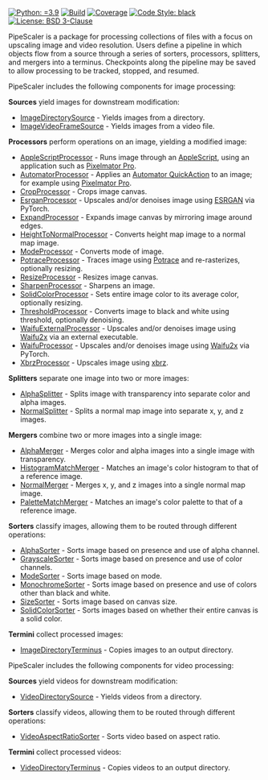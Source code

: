 [![Python: =3.9](https://img.shields.io/badge/python-3.9-green.svg)](https://docs.python.org/3/whatsnew/3.9.html)
[![Build](https://github.com/KarlTDebiec/PipeScaler/actions/workflows/build.yml/badge.svg)](https://github.com/KarlTDebiec/PipeScaler/actions/workflows/build.yml)
[![Coverage](https://img.shields.io/badge/coverage-80-green)](https://github.com/KarlTDebiec/PipeScaler)
[![Code Style: black](https://img.shields.io/badge/code%20style-black-000000.svg)](https://github.com/psf/black)
[![License: BSD 3-Clause](https://img.shields.io/badge/license-BSD%203--Clause-blue.svg)](https://opensource.org/licenses/BSD-3-Clause)

PipeScaler is a package for processing collections of files with a focus on upscaling
image and video resolution. Users define a pipeline in which objects flow from a source
through a series of sorters, processors, splitters, and mergers into a terminus.
Checkpoints along the pipeline may be saved to allow processing to be tracked, stopped,
and resumed.

PipeScaler includes the following components for image processing:

**Sources** yield images for downstream modification:
* [ImageDirectorySource](https://github.com/KarlTDebiec/PipeScaler/tree/master/pipescaler/image/pipelines/sources/image_directory_source.py) - Yields images from a directory.
* [ImageVideoFrameSource](https://github.com/KarlTDebiec/PipeScaler/tree/master/pipescaler/image/pipelines/sources/image_video_frame_source.py) - Yields images from a video file.

**Processors** perform operations on an image, yielding a modified image:
* [AppleScriptProcessor](https://github.com/KarlTDebiec/PipeScaler/tree/master/pipescaler/image/operators/processors/apple_script_processor.py) - Runs image through an [AppleScript](https://developer.apple.com/library/archive/documentation/AppleScript/Conceptual/AppleScriptLangGuide/introduction/ASLR_intro.html), using an application such as [Pixelmator Pro](https://www.pixelmator.com/support/guide/pixelmator-pro/1270/).
* [AutomatorProcessor](https://github.com/KarlTDebiec/PipeScaler/tree/master/pipescaler/image/operators/processors/automator_processor.py) - Applies an [Automator QuickAction](https://support.apple.com/guide/automator/welcome/mac) to an image; for example using [Pixelmator Pro](https://www.pixelmator.com/support/guide/pixelmator-pro/1270/).
* [CropProcessor](https://github.com/KarlTDebiec/PipeScaler/tree/master/pipescaler/image/operators/processors/crop_processor.py) - Crops image canvas.
* [EsrganProcessor](https://github.com/KarlTDebiec/PipeScaler/tree/master/pipescaler/image/operators/processors/esrgan_processor.py) - Upscales and/or denoises image using [ESRGAN](https://github.com/xinntao/ESRGAN) via PyTorch.
* [ExpandProcessor](https://github.com/KarlTDebiec/PipeScaler/tree/master/pipescaler/image/operators/processors/expand_processor.py) - Expands image canvas by mirroring image around edges.
* [HeightToNormalProcessor](https://github.com/KarlTDebiec/PipeScaler/tree/master/pipescaler/image/operators/processors/height_to_normal_processor.py) - Converts height map image to a normal map image.
* [ModeProcessor](https://github.com/KarlTDebiec/PipeScaler/tree/master/pipescaler/image/operators/processors/mode_processor.py) - Converts mode of image.
* [PotraceProcessor](https://github.com/KarlTDebiec/PipeScaler/tree/master/pipescaler/image/operators/processors/potrace_processor.py) - Traces image using [Potrace](http://potrace.sourceforge.net/) and re-rasterizes, optionally resizing.
* [ResizeProcessor](https://github.com/KarlTDebiec/PipeScaler/tree/master/pipescaler/image/operators/processors/resize_processor.py) - Resizes image canvas.
* [SharpenProcessor](https://github.com/KarlTDebiec/PipeScaler/tree/master/pipescaler/image/operators/processors/sharpen_processor.py) - Sharpens an image.
* [SolidColorProcessor](https://github.com/KarlTDebiec/PipeScaler/tree/master/pipescaler/image/operators/processors/solid_color_processor.py) - Sets entire image color to its average color, optionally resizing.
* [ThresholdProcessor](https://github.com/KarlTDebiec/PipeScaler/tree/master/pipescaler/image/operators/processors/threshold_processor.py) - Converts image to black and white using threshold, optionally denoising.
* [WaifuExternalProcessor](https://github.com/KarlTDebiec/PipeScaler/tree/master/pipescaler/image/operators/processors/waifu_external_processor.py) - Upscales and/or denoises image using [Waifu2x](https://github.com/nagadomi/waifu2x) via an external executable.
* [WaifuProcessor](https://github.com/KarlTDebiec/PipeScaler/tree/master/pipescaler/image/operators/processors/waifu_processor.py) - Upscales and/or denoises image using [Waifu2x](https://github.com/nagadomi/waifu2x) via PyTorch.
* [XbrzProcessor](https://github.com/KarlTDebiec/PipeScaler/tree/master/pipescaler/image/operators/processors/xbrz_processor.py) - Upscales image using [xbrz](https://github.com/ioistired/xbrz.py).

**Splitters** separate one image into two or more images:
* [AlphaSplitter](https://github.com/KarlTDebiec/PipeScaler/tree/master/pipescaler/image/operators/splitters/alpha_splitter.py) - Splits image with transparency into separate color and alpha images.
* [NormalSplitter](https://github.com/KarlTDebiec/PipeScaler/tree/master/pipescaler/image/operators/splitters/normal_splitter.py) - Splits a normal map image into separate x, y, and z images.

**Mergers** combine two or more images into a single image:
* [AlphaMerger](https://github.com/KarlTDebiec/PipeScaler/tree/master/pipescaler/image/operators/mergers/alpha_merger.py) - Merges color and alpha images into a single image with transparency.
* [HistogramMatchMerger](https://github.com/KarlTDebiec/PipeScaler/tree/master/pipescaler/image/operators/mergers/histogram_match_merger.py) - Matches an image's color histogram to that of a reference image.
* [NormalMerger](https://github.com/KarlTDebiec/PipeScaler/tree/master/pipescaler/image/operators/mergers/normal_merger.py) - Merges x, y, and z images into a single normal map image.
* [PaletteMatchMerger](https://github.com/KarlTDebiec/PipeScaler/tree/master/pipescaler/image/operators/mergers/palette_match_merger.py) - Matches an image's color palette to that of a reference image.

**Sorters** classify images, allowing them to be routed through different operations:
* [AlphaSorter](https://github.com/KarlTDebiec/PipeScaler/tree/master/pipescaler/image/pipelines/sorters/alpha_sorter.py) - Sorts image based on presence and use of alpha channel.
* [GrayscaleSorter](https://github.com/KarlTDebiec/PipeScaler/tree/master/pipescaler/image/pipelines/sorters/grayscale_sorter.py) - Sorts image based on presence and use of color channels.
* [ModeSorter](https://github.com/KarlTDebiec/PipeScaler/tree/master/pipescaler/image/pipelines/sorters/mode_sorter.py) - Sorts image based on mode.
* [MonochromeSorter](https://github.com/KarlTDebiec/PipeScaler/tree/master/pipescaler/image/pipelines/sorters/monochrome_sorter.py) - Sorts image based on presence and use of colors other than black and white.
* [SizeSorter](https://github.com/KarlTDebiec/PipeScaler/tree/master/pipescaler/image/pipelines/sorters/size_sorter.py) - Sorts image based on canvas size.
* [SolidColorSorter](https://github.com/KarlTDebiec/PipeScaler/tree/master/pipescaler/image/pipelines/sorters/solid_color_sorter.py) - Sorts images based on whether their entire canvas is a solid color.

**Termini** collect processed images:
* [ImageDirectoryTerminus](https://github.com/KarlTDebiec/PipeScaler/tree/master/pipescaler/image/pipelines/termini/image_directory_terminus.py) - Copies images to an output directory.

PipeScaler includes the following components for video processing:

**Sources** yield videos for downstream modification:
* [VideoDirectorySource](https://github.com/KarlTDebiec/PipeScaler/tree/master/pipescaler/video/pipelines/sources/video_directory_source.py) - Yields videos from a directory.

**Sorters** classify videos, allowing them to be routed through different operations:
* [VideoAspectRatioSorter](https://github.com/KarlTDebiec/PipeScaler/tree/master/pipescaler/video/pipelines/sorters/video_aspect_ratio_sorter.py) - Sorts video based on aspect ratio.

**Termini** collect processed videos:
* [VideoDirectoryTerminus](https://github.com/KarlTDebiec/PipeScaler/tree/master/pipescaler/video/pipelines/termini/video_directory_terminus.py) - Copies videos to an output directory.
